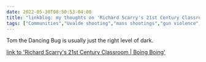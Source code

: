 ---date: 2022-05-30T08:50:53-04:00title: "linkblog: my thoughts on 'Richard Scarry's 21st Century Classroom | Boing Boing'"tags: ["Communities","Uvalde shooting","mass shootings","gun violence","education","gun control","LGBTQ","Don't Say Gay"]---Tom the Dancing Bug is usually just the right level of dark. [link to 'Richard Scarry's 21st Century Classroom | Boing Boing'](https://boingboing.net/2022/05/30/richard-scarrys-21st-century-classroom.html)